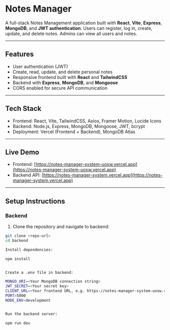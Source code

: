 # Notes Manager

A full-stack Notes Management application built with **React**, **Vite**, **Express**, **MongoDB**, and **JWT authentication**. Users can register, log in, create, update, and delete notes. Admins can view all users and notes.

---

## Features

- User authentication (JWT)
- Create, read, update, and delete personal notes
- Responsive frontend built with **React** and **TailwindCSS**
- Backend with **Express**, **MongoDB**, and **Mongoose**
- CORS enabled for secure API communication

---

## Tech Stack

- Frontend: React, Vite, TailwindCSS, Axios, Framer Motion, Lucide Icons  
- Backend: Node.js, Express, MongoDB, Mongoose, JWT, bcrypt  
- Deployment: Vercel (Frontend + Backend), MongoDB Atlas

---

## Live Demo

- Frontend: [https://notes-manager-system-uoxw.vercel.app](https://notes-manager-system-uoxw.vercel.app)  
- Backend API: [https://notes-manager-system.vercel.app](https://notes-manager-system.vercel.app)

---

## Setup Instructions

### Backend

1. Clone the repository and navigate to backend:

```bash
git clone <repo-url>
cd backend

Install dependencies:

npm install


Create a .env file in backend:

MONGO_URI=<Your MongoDB connection string>
JWT_SECRET=<Your secret key>
CLIENT_URL=<Your frontend URL, e.g. https://notes-manager-system-uoxw.vercel.app>
PORT=5000
NODE_ENV=development


Run the backend server:

npm run dev

